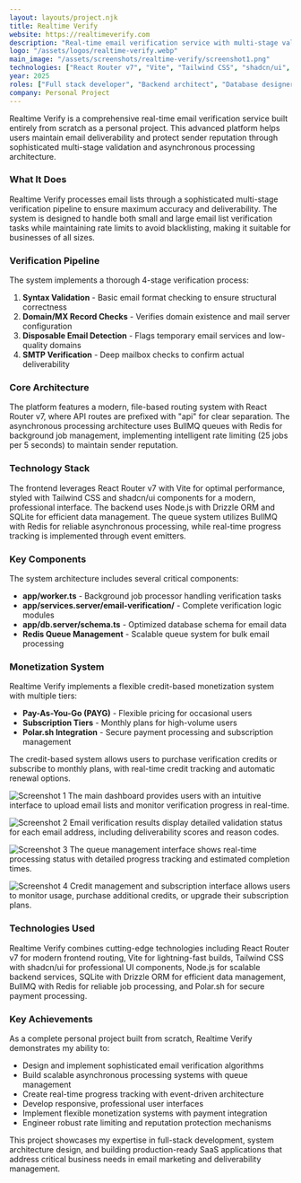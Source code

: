 ```yaml
---
layout: layouts/project.njk
title: Realtime Verify
website: https://realtimeverify.com
description: "Real-time email verification service with multi-stage validation pipeline and async processing."
logo: "/assets/logos/realtime-verify.webp"
main_image: "/assets/screenshots/realtime-verify/screenshot1.png"
technologies: ["React Router v7", "Vite", "Tailwind CSS", "shadcn/ui", "Node.js", "SQLite", "Drizzle ORM", "BullMQ", "Redis", "Polar.sh"]
year: 2025
roles: ["Full stack developer", "Backend architect", "Database designer", "UI/UX designer"]
company: Personal Project
---
```


Realtime Verify is a comprehensive real-time email verification service built entirely from scratch as a personal project. This advanced platform helps users maintain email deliverability and protect sender reputation through sophisticated multi-stage validation and asynchronous processing architecture.

### What It Does
Realtime Verify processes email lists through a sophisticated multi-stage verification pipeline to ensure maximum accuracy and deliverability. The system is designed to handle both small and large email list verification tasks while maintaining rate limits to avoid blacklisting, making it suitable for businesses of all sizes.

### Verification Pipeline
The system implements a thorough 4-stage verification process:

1. **Syntax Validation** - Basic email format checking to ensure structural correctness
2. **Domain/MX Record Checks** - Verifies domain existence and mail server configuration
3. **Disposable Email Detection** - Flags temporary email services and low-quality domains
4. **SMTP Verification** - Deep mailbox checks to confirm actual deliverability

### Core Architecture
The platform features a modern, file-based routing system with React Router v7, where API routes are prefixed with "api" for clear separation. The asynchronous processing architecture uses BullMQ queues with Redis for background job management, implementing intelligent rate limiting (25 jobs per 5 seconds) to maintain sender reputation.

### Technology Stack
The frontend leverages React Router v7 with Vite for optimal performance, styled with Tailwind CSS and shadcn/ui components for a modern, professional interface. The backend uses Node.js with Drizzle ORM and SQLite for efficient data management. The queue system utilizes BullMQ with Redis for reliable asynchronous processing, while real-time progress tracking is implemented through event emitters.

### Key Components
The system architecture includes several critical components:

- **app/worker.ts** - Background job processor handling verification tasks
- **app/services.server/email-verification/** - Complete verification logic modules
- **app/db.server/schema.ts** - Optimized database schema for email data
- **Redis Queue Management** - Scalable queue system for bulk email processing

### Monetization System
Realtime Verify implements a flexible credit-based monetization system with multiple tiers:

- **Pay-As-You-Go (PAYG)** - Flexible pricing for occasional users
- **Subscription Tiers** - Monthly plans for high-volume users
- **Polar.sh Integration** - Secure payment processing and subscription management

The credit-based system allows users to purchase verification credits or subscribe to monthly plans, with real-time credit tracking and automatic renewal options.

![Screenshot 1](/assets/screenshots/realtime-verify/screenshot1.png)
The main dashboard provides users with an intuitive interface to upload email lists and monitor verification progress in real-time.

![Screenshot 2](/assets/screenshots/realtime-verify/screenshot2.png)
Email verification results display detailed validation status for each email address, including deliverability scores and reason codes.

![Screenshot 3](/assets/screenshots/realtime-verify/screenshot3.png)
The queue management interface shows real-time processing status with detailed progress tracking and estimated completion times.

![Screenshot 4](/assets/screenshots/realtime-verify/screenshot4.png)
Credit management and subscription interface allows users to monitor usage, purchase additional credits, or upgrade their subscription plans.

### Technologies Used
Realtime Verify combines cutting-edge technologies including React Router v7 for modern frontend routing, Vite for lightning-fast builds, Tailwind CSS with shadcn/ui for professional UI components, Node.js for scalable backend services, SQLite with Drizzle ORM for efficient data management, BullMQ with Redis for reliable job processing, and Polar.sh for secure payment processing.

### Key Achievements
As a complete personal project built from scratch, Realtime Verify demonstrates my ability to:

- Design and implement sophisticated email verification algorithms
- Build scalable asynchronous processing systems with queue management
- Create real-time progress tracking with event-driven architecture
- Develop responsive, professional user interfaces
- Implement flexible monetization systems with payment integration
- Engineer robust rate limiting and reputation protection mechanisms

This project showcases my expertise in full-stack development, system architecture design, and building production-ready SaaS applications that address critical business needs in email marketing and deliverability management.